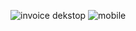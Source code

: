 
![invoice dekstop](https://github.com/lukapain/invoice-app/assets/114741110/adf06b2a-fbf1-40fc-bd2f-52c325ef9cbd)
![mobile](https://github.com/lukapain/invoice-app/assets/114741110/918c7dd9-47ef-45fc-a8af-e25c85f28169)
